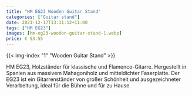 ```yaml
---
title: "HM EG23 Wooden Guitar Stand"
categories: ["Guitar stand"]
date: 2021-12-17T13:31:12+11:00
tags: ["HM EG23"]
images: [hm-eg23-wooden-guitar-stand-1.webp]
price: € 53.55
---
```


{{< img-index "1" "Wooden Guitar Stand" >}}

HM EG23, Holzständer für klassische und Flamenco-Gitarre. Hergestellt in Spanien aus massivem Mahagoniholz und mitteldichter Faserplatte. Der EG23 ist ein Gitarrenständer von großer Schönheit und ausgezeichneter Verarbeitung, ideal für die Bühne und für zu Hause.
